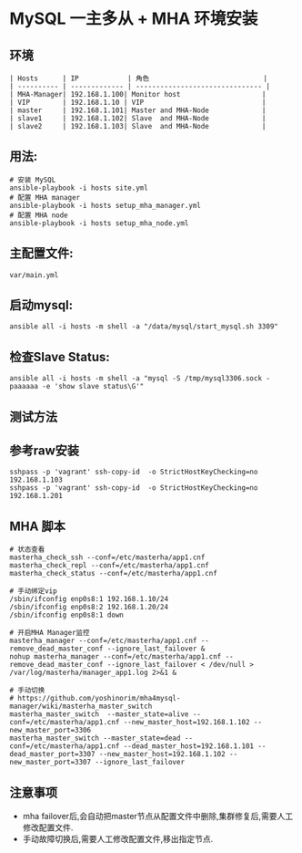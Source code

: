 # MySQL 一主多从 + MHA 环境安装

## 环境
```
| Hosts      | IP            | 角色                            |
| ---------- | ------------- | ------------------------------- |
| MHA-Manager| 192.168.1.100| Monitor host                    |
| VIP        | 192.168.1.10 | VIP                             |
| master     | 192.168.1.101| Master and MHA-Node             |
| slave1     | 192.168.1.102| Slave  and MHA-Node             |
| slave2     | 192.168.1.103| Slave  and MHA-Node             |
```
## 用法:

	# 安装 MySQL
	ansible-playbook -i hosts site.yml
	# 配置 MHA manager
	ansible-playbook -i hosts setup_mha_manager.yml
	# 配置 MHA node
	ansible-playbook -i hosts setup_mha_node.yml

## 主配置文件:

    var/main.yml

## 启动mysql:

	ansible all -i hosts -m shell -a "/data/mysql/start_mysql.sh 3309"

## 检查Slave Status:

	ansible all -i hosts -m shell -a "mysql -S /tmp/mysql3306.sock -paaaaaa -e 'show slave status\G'"

## 测试方法

## 参考raw安装

    sshpass -p 'vagrant' ssh-copy-id  -o StrictHostKeyChecking=no 192.168.1.103
    sshpass -p 'vagrant' ssh-copy-id  -o StrictHostKeyChecking=no 192.168.1.201

## MHA 脚本
```
# 状态查看
masterha_check_ssh --conf=/etc/masterha/app1.cnf
masterha_check_repl --conf=/etc/masterha/app1.cnf
masterha_check_status --conf=/etc/masterha/app1.cnf

# 手动绑定vip
/sbin/ifconfig enp0s8:1 192.168.1.10/24
/sbin/ifconfig enp0s8:2 192.168.1.20/24
/sbin/ifconfig enp0s8:1 down

# 开启MHA Manager监控
masterha_manager --conf=/etc/masterha/app1.cnf --remove_dead_master_conf --ignore_last_failover &
nohup masterha_manager --conf=/etc/masterha/app1.cnf --remove_dead_master_conf --ignore_last_failover < /dev/null > /var/log/masterha/manager_app1.log 2>&1 &

# 手动切换
# https://github.com/yoshinorim/mha4mysql-manager/wiki/masterha_master_switch
masterha_master_switch  --master_state=alive --conf=/etc/masterha/app1.cnf --new_master_host=192.168.1.102 --new_master_port=3306
masterha_master_switch --master_state=dead --conf=/etc/masterha/app1.cnf --dead_master_host=192.168.1.101 --dead_master_port=3307 --new_master_host=192.168.1.102 --new_master_port=3307 --ignore_last_failover

```

## 注意事项
 - mha failover后,会自动把master节点从配置文件中删除,集群修复后,需要人工修改配置文件.
 - 手动故障切换后,需要人工修改配置文件,移出指定节点.